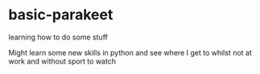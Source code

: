# basic-parakeet
learning how to do some stuff

Might learn some new skills in python and see where I get to whilst not at work and without sport to watch
